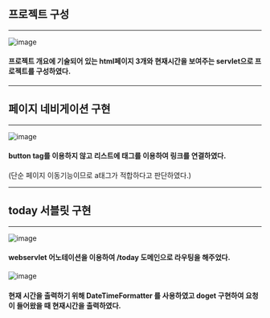  ## 프로젝트 구성 
------------------------------------------------------
![image](https://user-images.githubusercontent.com/58721320/105623409-e2ccb200-5e5c-11eb-94f0-c7550c9b565b.png)

 #### 프로젝트 개요에 기술되어 있는 html페이지 3개와 현재시간을 보여주는 servlet으로 프로젝트를 구성하였다. 
------------------------------------------------------
## 페이지 네비게이션 구현
--------------------------------------------------------
![image](https://user-images.githubusercontent.com/58721320/105623379-a5682480-5e5c-11eb-8186-d6a2bdd3e8ad.png)

#### button tag를 이용하지 않고 리스트에 <a> 태그를 이용하여 링크를 연결하였다. 
(단순 페이지 이동기능이므로 a태그가 적합하다고 판단하였다.)

------------------------------------------------------------
## today 서블릿 구현
------------------------------------------------------------
![image](https://user-images.githubusercontent.com/58721320/105623868-8075b080-5e60-11eb-88ca-5a6dea866318.png)

#### webservlet 어노테이션을 이용하여 /today 도메인으로 라우팅을 해주었다.

![image](https://user-images.githubusercontent.com/58721320/105623956-4527b180-5e61-11eb-9f7d-53c4020c1f32.png)

#### 현재 시간을 출력하기 위해 DateTimeFormatter 를 사용하였고 doget 구현하여 요청이 들어왔을 때 현재시간을 출력하였다.
